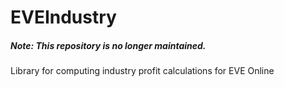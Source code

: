 # EVEIndustry

##### Note: This repository is no longer maintained.

Library for computing industry profit calculations for EVE Online
